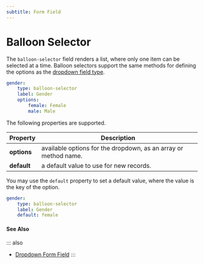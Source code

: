 ```yaml
---
subtitle: Form Field
---
```

# Balloon Selector

The `balloon-selector` field renders a list, where only one item can be selected at a time.
Balloon selectors support the same methods for defining the options as the [dropdown field type](./field-dropdown.md).

```yaml
gender:
    type: balloon-selector
    label: Gender
    options:
        female: Female
        male: Male
```

The following properties are supported.

Property | Description
------------- | -------------
**options** | available options for the dropdown, as an array or method name.
**default** | a default value to use for new records.

You may use the `default` property to set a default value, where the value is the key of the option.

```yaml
gender:
    type: balloon-selector
    label: Gender
    default: female
```

#### See Also

::: also
* [Dropdown Form Field](./field-dropdown.md)
:::
